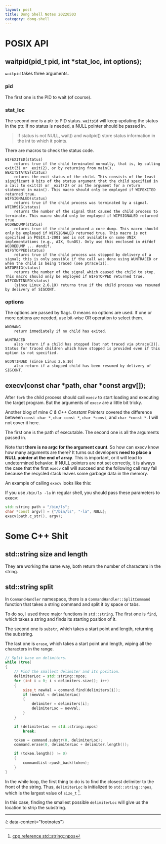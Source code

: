 ```yaml
---
layout: post
title: Dong Shell Notes 20220503
category: dong-shell
---
```


# POSIX API

## waitpid(pid_t pid, int *stat_loc, int options);

`waitpid` takes three arguments.

### pid

The first one is the PID to wait (of course).

### stat_loc

The second one is a ptr to PID status. `waitpid` will keep updating the status in the ptr. If no status is needed, a NULL pointer should be passed in.

> If status is not NULL, wait() and waitpid() store status information in the int to which it points.

There are macros to check the status code.

```
WIFEXITED(status)
    returns true if the child terminated normally, that is, by calling exit(3) or _exit(2), or by returning from main().
WEXITSTATUS(status)
    returns the exit status of the child. This consists of the least significant 8 bits of the status argument that the child specified in a call to exit(3) or _exit(2) or as the argument for a return statement in main(). This macro should only be employed if WIFEXITED returned true.
WIFSIGNALED(status)
    returns true if the child process was terminated by a signal.
WTERMSIG(status)
    returns the number of the signal that caused the child process to terminate. This macro should only be employed if WIFSIGNALED returned true.
WCOREDUMP(status)
    returns true if the child produced a core dump. This macro should only be employed if WIFSIGNALED returned true. This macro is not specified in POSIX.1-2001 and is not available on some UNIX implementations (e.g., AIX, SunOS). Only use this enclosed in #ifdef WCOREDUMP ... #endif.
WIFSTOPPED(status)
    returns true if the child process was stopped by delivery of a signal; this is only possible if the call was done using WUNTRACED or when the child is being traced (see ptrace(2)).
WSTOPSIG(status)
    returns the number of the signal which caused the child to stop. This macro should only be employed if WIFSTOPPED returned true.
WIFCONTINUED(status)
    (since Linux 2.6.10) returns true if the child process was resumed by delivery of SIGCONT.
```

### options

The options are passed by flags. 0 means no options are used. If one or more options are needed, use bit-wise OR operation to select them.

```
WNOHANG
    return immediately if no child has exited.

WUNTRACED
    also return if a child has stopped (but not traced via ptrace(2)). Status for traced children which have stopped is provided even if this option is not specified.

WCONTINUED (since Linux 2.6.10)
    also return if a stopped child has been resumed by delivery of SIGCONT.
```

## execv(const char *path, char *const argv[]);

After `fork` the child process should call `execv` to start loading and executing the target program. But the arguments of `execv` are a little bit tricky.

Another blog of mine *C & C++ Constant Pointers* covered the difference between `const char *`, `char const *`, `char *const`, and `char *const *`. I will not cover it here.

The first one is the path of executable. The second one is all the arguments passed in.

Note that **there is no argc for the argument count**. So how can execv know how many arguments are there? It turns out developers **need to place a NULL pointer at the end of array**. This is important, or it will lead to undetermined behavior. If NULL pointers are not set correctly, it is always the case that the first `execv` call will succeed and the following call may fail because the recycled stack leaves some garbage data in the memory.

An example of calling `execv` looks like this:

If you use `/bin/ls -la` in regular shell, you should pass these parameters to execv:

```c++
std::string path = "/bin/ls";
char *const argv[] = {"/bin/ls", "-la", NULL};
execv(path.c_str(), argv);
```

# Some C++ Shit

## std::string size and length

They are working the same way, both return the number of characters in the string.

## std::string split

In `CommandHandler` namespace, there is a `CommandHandler::SplitCommand` function that takes a string command and split it by space or tabs.

To do so, I used three major functions in `std::string`. The first one is `find`, which takes a string and finds its starting position of it.

The second one is `substr`, which takes a start point and length, returning the substring.

The last one is `erase`, which takes a start point and length, wiping all the characters in the range.

```c++
// Split base on delimiters.
while (true)
{
    // Find the smallest delimiter and its position.
    delimiterLoc = std::string::npos;
    for (int i = 0; i < delimiters.size(); i++)
    {
        size_t newVal = command.find(delimiters[i]);
        if (newVal < delimiterLoc)
        {
            delimiter = delimiters[i];
            delimiterLoc = newVal;
        }
    }

    if (delimiterLoc == std::string::npos)
        break;

    token = command.substr(0, delimiterLoc);
    command.erase(0, delimiterLoc + delimiter.length());

    if (token.length() != 0)
    {
        commandList->push_back(token);
    }
}
```

In the while loop, the first thing to do is to find the closest delimiter to the front of the string. Thus, `delimiterLoc` is initialized to `std::string::npos`, which is the largest value of `size_t` [^1].

In this case, finding the smallest possible `delimiterLoc` will give us the location to strip the substring.

---
{: data-content="footnotes"}

[^1]: [cpp reference std::string::npos](https://www.cplusplus.com/reference/string/string/npos/)